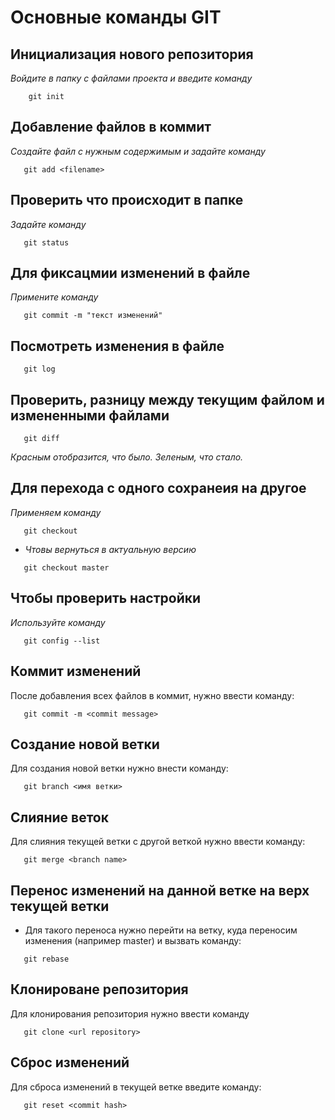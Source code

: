 # Основные команды GIT

## Инициализация нового репозитория

*Войдите в папку с файлами проекта и введите команду* 
```
    git init 
```

## Добавление файлов в коммит

*Создайте файл с нужным содержимым и задайте команду*
```
   git add <filename>
```
## Проверить что происходит в папке

*Задайте команду*
```
   git status
```

## Для фиксацмии изменений в файле 

*Примените команду*
```
   git commit -m "текст изменений"
```
  ## Посмотреть изменения в файле
  ```
     git log
```
## Проверить, разницу между текущим файлом и измененными файлами
```
   git diff
```   

*Красным отобразится, что было. Зеленым, что стало.*

## Для перехода с одного сохранеия на другое
*Применяем команду*
```
   git checkout
```
* *Чтовы вернуться в актуальную версию*
```
   git checkout master
```
## Чтобы проверить настройки
*Используйте команду*
```
   git config --list
```
## Коммит изменений
После добавления всех файлов в коммит, нужно ввести команду:
```
   git commit -m <commit message> 
```

   
## Cоздание новой ветки
Для создания новой ветки нужно внести команду:
```
   git branch <имя ветки> 
```

## Слияние веток
Для слияния текущей ветки с другой веткой нужно ввести команду:
```
   git merge <branch name>
```

## Перенос изменений на данной ветке на верх текущей ветки
* Для такого переноса нужно перейти на ветку, куда переносим изменения (например master) и вызвать команду:
```
   git rebase
```
## Клонироване репозитория
Для клонирования репозитория нужно ввести команду
```
   git clone <url repository>
```

## Сброс изменений
Для сброса изменений в текущей ветке введите команду:
```
   git reset <commit hash>
```
   



